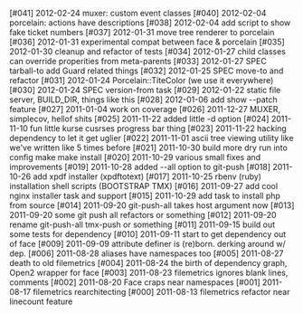 [#041] 2012-02-24 muxer: custom event classes
[#040] 2012-02-04 porcelain: actions have descriptions
[#038] 2012-02-04 add script to show fake ticket numbers
[#037] 2012-01-31 move tree renderer to porcelain
[#036] 2012-01-31 experimental compat between face & porcelain
[#035] 2012-01-30 cleanup and refactor of tests
[#034] 2012-01-27 child classes can override properities from meta-parents
[#033] 2012-01-27 SPEC tarball-to add Guard related things
[#032] 2012-01-25 SPEC move-to and refactor
[#031] 2012-01-24 Porcelain::TiteColor (we use it everywhere)
[#030] 2012-01-24 SPEC version-from task
[#029] 2012-01-22 static file server, BUILD_DIR, things like this
[#028] 2012-01-06 add show --patch feature
[#027] 2011-01-04 work on coverage
[#026] 2011-12-27 MUXER, simplecov, hellof shits
[#025] 2011-11-22 added little -d option
[#024] 2011-11-10 fun little kurse cusrses progress bar thing
[#023] 2011-11-22 hacking dependency to let it get uglier
[#022] 2011-11-01 ascii tree viewing utility like we've written like 5 times before
[#021] 2011-10-30 build more dry run into config make make install
[#020] 2011-10-29 various small fixes and improvements
[#019] 2011-10-28 added --all option to git-push
[#018] 2011-10-26 add xpdf installer (xpdftotext)
[#017] 2011-10-25 rbenv (ruby) installation shell scripts (BOOTSTRAP TMX)
[#016] 2011-09-27 add cool nginx installer task and support
[#015] 2011-10-29 add task to install php from source
[#014] 2011-09-20 git-push-all takes host argument now
[#013] 2011-09-20 some git push all refactors or something
[#012] 2011-09-20 rename git-push-all tmx-push or something
[#011] 2011-09-15 build out some tests for dependency
[#010] 2011-09-11 start to get dependency out of face
[#009] 2011-09-09 attribute definer is (re)born. derking around w/ dep.
[#006] 2011-08-28 aliases have namespaces too
[#005] 2011-08-27 death to old filemetrics
[#004] 2011-08-24 the birth of dependency graph, Open2 wrapper for face
[#003] 2011-08-23 filemetrics ignores blank lines, comments
[#002] 2011-08-20 Face craps near namespaces
[#001] 2011-08-17 filemetrics rearchitecting
[#000] 2011-08-13 filemetrics refactor near linecount feature
